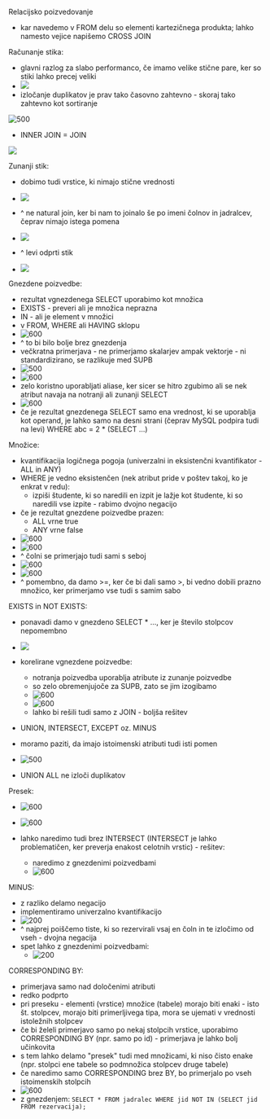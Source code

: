 Relacijsko poizvedovanje
- kar navedemo v FROM delu so elementi kartezičnega produkta; lahko namesto vejice napišemo CROSS JOIN

Računanje stika:
- glavni razlog za slabo performanco, če imamo velike stične pare, ker so stiki lahko precej veliki
- ![](Pasted%20image%2020240314154852.png)
- izločanje duplikatov je prav tako časovno zahtevno - skoraj tako zahtevno kot sortiranje

![500](Pasted%20image%2020240314155325.png)
- INNER JOIN = JOIN

![](Pasted%20image%2020240314155829.png)

Zunanji stik:
- dobimo tudi vrstice, ki nimajo stične vrednosti
- ![](Pasted%20image%2020240314155855.png)
- ^ ne natural join, ker bi nam to joinalo še po imeni čolnov in jadralcev, čeprav nimajo istega pomena

- ![](Pasted%20image%2020240314155949.png)
- ^ levi odprti stik
- ![](Pasted%20image%2020240314161947.png)

Gnezdene poizvedbe:
- rezultat vgnezdenega SELECT uporabimo kot množica
- EXISTS - preveri ali je množica neprazna
- IN - ali je element v množici
- v FROM, WHERE ali HAVING sklopu
- ![600](Pasted%20image%2020240314162343.png)
- ^ to bi bilo bolje brez gnezdenja
- večkratna primerjava - ne primerjamo skalarjev ampak vektorje - ni standardizirano, se razlikuje med SUPB
- ![500](Pasted%20image%2020240314162615.png)
- ![600](Pasted%20image%2020240314162700.png)
- zelo koristno uporabljati aliase, ker sicer se hitro zgubimo ali se nek atribut navaja na notranji ali zunanji SELECT
- ![600](Pasted%20image%2020240314162935.png)
- če je rezultat gnezdenega SELECT samo ena vrednost, ki se uporablja kot operand, je lahko samo na desni strani (čeprav MySQL podpira tudi na levi) WHERE abc = 2 \* (SELECT ...)

Množice:
- kvantifikacija logičnega pogoja (univerzalni in eksistenčni kvantifikator - ALL in ANY)
- WHERE je vedno eksistenčen (nek atribut pride v poštev takoj, ko je enkrat v redu):
	- izpiši študente, ki so naredili en izpit je lažje kot študente, ki so naredili vse izpite - rabimo dvojno negacijo
- če je rezultat gnezdene poizvedbe prazen:
	- ALL vrne true
	- ANY vrne false
- ![600](Pasted%20image%2020240314163350.png)
- ![600](Pasted%20image%2020240314163518.png)
- ^ čolni se primerjajo tudi sami s seboj
- ![600](Pasted%20image%2020240314163539.png)
- ![600](Pasted%20image%2020240314163649.png)
- ^ pomembno, da damo >=, ker če bi dali samo >, bi vedno dobili prazno množico, ker primerjamo vse tudi s samim sabo

EXISTS in NOT EXISTS:
- ponavadi damo v gnezdeno SELECT \* ..., ker je število stolpcov nepomembno
- ![](Pasted%20image%2020240314164006.png)
- korelirane vgnezdene poizvedbe:
	- notranja poizvedba uporablja atribute iz zunanje poizvedbe
	- so zelo obremenjujoče za SUPB, zato se jim izogibamo
	- ![600](Pasted%20image%2020240314164319.png)
	- ![600](Pasted%20image%2020240314164407.png)
	- lahko bi rešili tudi samo z JOIN - boljša rešitev

- UNION, INTERSECT, EXCEPT oz. MINUS
- moramo paziti, da imajo istoimenski atributi tudi isti pomen
- ![500](Pasted%20image%2020240314164825.png)
- UNION ALL ne izloči duplikatov

Presek:
- ![600](Pasted%20image%2020240314165157.png)
- ![600](Pasted%20image%2020240314165310.png)

- lahko naredimo tudi brez INTERSECT (INTERSECT je lahko problematičen, ker preverja enakost celotnih vrstic) - rešitev:
	- naredimo z gnezdenimi poizvedbami
	- ![600](Pasted%20image%2020240314165443.png)

MINUS:
- z razliko delamo negacijo
- implementiramo univerzalno kvantifikacijo
- ![200](Pasted%20image%2020240314165712.png)
- ^ najprej poiščemo tiste, ki so rezervirali vsaj en čoln in te izločimo od vseh - dvojna negacija
- spet lahko z gnezdenimi poizvedbami:
	- ![200](Pasted%20image%2020240314165818.png)

CORRESPONDING BY:
- primerjava samo nad določenimi atributi
- redko podprto
- pri preseku - elementi (vrstice) množice (tabele) morajo biti enaki - isto št. stolpcev, morajo biti primerljivega tipa, mora se ujemati v vrednosti istoležnih stolpcev
- če bi želeli primerjavo samo po nekaj stolpcih vrstice, uporabimo CORRESPONDING BY (npr. samo po id) - primerjava je lahko bolj učinkovita
- s tem lahko delamo "presek" tudi med množicami, ki niso čisto enake (npr. stolpci ene tabele so podmnožica stolpcev druge tabele)
- če naredimo samo CORRESPONDING brez BY, bo primerjalo po vseh istoimenskih stolpcih
- ![600](Pasted%20image%2020240321143156.png)
- z gnezdenjem: `SELECT * FROM jadralec WHERE jid NOT IN (SELECT jid FROM rezervacija);`
